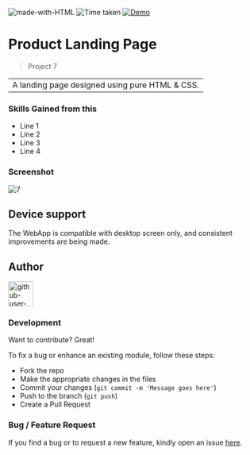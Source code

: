 ![made-with-HTML](https://img.shields.io/badge/Made%20with-HTML%20&%20CSS-blue?style=for-the-badge)
![Time taken](https://img.shields.io/badge/Time%20taken-01H%3A39M%3A19S-tomato?style=for-the-badge&logo=Clockify)
[![Demo](https://img.shields.io/badge/See%20Demo-Visit-green?style=for-the-badge&logo=web)](YourProjectLink)

# Product Landing Page
>Project 7

<table>
<tr>
<td>
  A landing page designed using pure HTML & CSS.
</td>
</tr>
</table>

### Skills Gained from this
- Line 1
- Line 2
- Line 3
- Line 4
   
### Screenshot

![7](https://user-images.githubusercontent.com/42464927/180824748-5118a728-ced7-4d6f-b58a-2f51dd1e1cff.png)


## Device support
The WebApp is compatible with desktop screen only, and consistent improvements are being made.


## Author

<a href="https://github.com/github-user-name"> <img src="https://github.com/github-user-name.png" alt="github-user-name" style="width:50px;"/></a> 

### Development
Want to contribute? Great!

To fix a bug or enhance an existing module, follow these steps:

- Fork the repo
- Make the appropriate changes in the files
- Commit your changes (`git commit -m 'Message goes here'`)
- Push to the branch (`git push`)
- Create a Pull Request 

### Bug / Feature Request

If you find a bug or to request a new feature, kindly open an issue [here](https://github.com/github-username/repo-name/issues/new).
